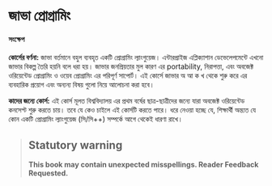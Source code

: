 # জাভা প্রোগ্রামিং

#### সংক্ষেপ

**কোর্সের বর্ণনা:**  জাভা বর্তমানে বহুল ব্যবহৃত একটি প্রোগ্রামিং ল্যাংগুয়েজ। এন্টারপ্রাইজ এপ্লিক্যাশান ডেভেলেপমেন্টে এখনো জাভার বিকল্প তৈরি হয়নি বলে ধরা হয়। জাভার জনপ্রিয়তার মুল কারণ এর portability, নিরাপত্তা, এবং অবজেক্ট ওরিয়েন্টেড প্রোগ্রামিং ও ওয়েব প্রোগ্রামিং এর পরিপূর্ণ সাপোর্ট। এই কোর্সে জাভার অ আ ক খ থেকে শুরু করে এর ব্যবহারিক প্রয়োগ এবং অন্যন্য বিষয় গুলো নিয়ে আলোচনা করা হবে।

**কাদের জন্যে কোর্স:**  এই কোর্স মূলত বিশ্ববিদ্যালয় এর প্রথম বর্ষের ছাত্র-ছাত্রীদের জন্যে যারা অবজেক্ট ওরিয়েন্টেড কনসেপ্ট শুরু করতে চায়। তবে যে কেও চাইলে এই কোর্সটি করতে পারে। ধরে নেওয়া হচ্ছে যে, শিক্ষার্থী অন্ত্যত যে কোন একটি প্রোগ্রামিং ল্যাংগুয়েজ (সি/সি++) সম্পর্কে আগে থেকেই ধারণা রাখে।

> ## Statutory warning
> __This book may contain unexpected misspellings. Reader Feedback Requested.__
